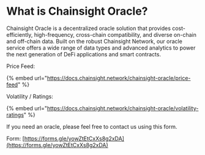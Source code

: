 # What is Chainsight Oracle?

Chainsight Oracle is a decentralized oracle solution that provides cost-efficiently, high-frequency, cross-chain compatibility, and diverse on-chain and off-chain data. Built on the robust Chainsight Network, our oracle service offers a wide range of data types and advanced analytics to power the next generation of DeFi applications and smart contracts.

Price Feed:&#x20;

{% embed url="https://docs.chainsight.network/chainsight-oracle/price-feed" %}

Volatility / Ratings:

{% embed url="https://docs.chainsight.network/chainsight-oracle/volatility-ratings" %}

If you need an oracle, please feel free to contact us using this form.

Form: [https://forms.gle/yowZtEtCxXs8g2xDA](https://forms.gle/yowZtEtCxXs8g2xDA)
